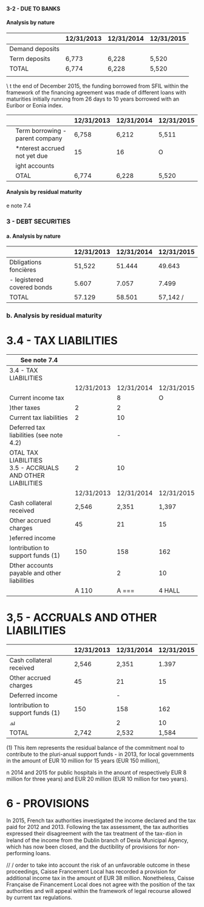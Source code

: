 #### 3-2 - DUE TO BANKS

#### Analysis by nature

|                 | 12/31/2013 | 12/31/2014 | 12/31/2015 |
|-----------------|------------|------------|------------|
| Demand deposits |            |            |            |
| Term deposits   | 6,773      | 6,228      | 5,520      |
| TOTAL           | 6,774      | 6,228      | 5,520      |
|                 |            |            |            |

\ t the end of December 2015, the funding borrowed from SFIL within the framework of the financing agreement was made of different loans with maturities initially running from 26 days to 10 years borrowed with an Euribor or Eonia index.

|  |                                 | 12/31/2013 | 12/31/2014 | 12/31/2015 |
|--|---------------------------------|------------|------------|------------|
|  | Term borrowing - parent company | 6,758      | 6,212      | 5,511      |
|  | *nterest accrued not yet due    | 15         | 16         | O          |
|  | ight accounts                   |            |            |            |
|  | OTAL                            | 6,774      | 6,228      | 5,520      |

#### Analysis by residual maturity

e note 7.4

### 3 - DEBT SECURITIES

#### a. Analysis by nature

|                            | 12/31/2013 | 12/31/2014 | 12/31/2015 |
|----------------------------|------------|------------|------------|
| Dbligations foncières      | 51,522     | 51.444     | 49.643     |
| - legistered covered bonds | 5.607      | 7.057      | 7.499      |
| TOTAL                      | 57.129     | 58.501     | 57,142 /   |

### b. Analysis by residual maturity

# 3.4 - TAX LIABILITIES

| See note 7.4                                                 |            |            |            |
|--------------------------------------------------------------|------------|------------|------------|
| 3.4 - TAX LIABILITIES                                        |            |            |            |
|                                                              | 12/31/2013 | 12/31/2014 | 12/31/2015 |
| Current income tax                                           |            | 8          | O          |
| )ther taxes                                                  | 2          | 2          |            |
| Current tax liabilities                                      | 2          | 10         |            |
| Deferred tax liabilities (see note 4.2)                      |            | -          |            |
| OTAL TAX LIABILITIES<br>3.5 - ACCRUALS AND OTHER LIABILITIES | 2          | 10         |            |
|                                                              | 12/31/2013 | 12/31/2014 | 12/31/2015 |
| Cash collateral received                                     | 2,546      | 2,351      | 1,397      |
| Other accrued charges                                        | 45         | 21         | 15         |
| )eferred income                                              |            |            |            |
| lontribution to support funds (1)                            | 150        | 158        | 162        |
| Dther accounts payable and other liabilities                 |            | 2          | 10         |
|                                                              | A 110      | A ===      | 4 HALL     |

# 3,5 - ACCRUALS AND OTHER LIABILITIES

|                                   | 12/31/2013 | 12/31/2014 | 12/31/2015 |
|-----------------------------------|------------|------------|------------|
| Cash collateral received          | 2,546      | 2,351      | 1.397      |
| Other accrued charges             | 45         | 21         | 15         |
| Deferred income                   |            | -          |            |
| lontribution to support funds (1) | 150        | 158        | 162        |
| ച                                 |            | 2          | 10         |
| TOTAL                             | 2,742      | 2,532      | 1,584      |

(1) This item represents the residual balance of the commitment noal to contribute to the pluri-anual support funds - in 2013, for local governments in the amount of EUR 10 million for 15 years (EUR 150 million),

n 2014 and 2015 for public hospitals in the anount of respectively EUR 8 million for three years) and EUR 20 million (EUR 10 million for two years).

# 6 - PROVISIONS

In 2015, French tax authorities investigated the income declared and the tax paid for 2012 and 2013. Following the tax assessment, the tax authorities expressed their disagreement with the tax treatment of the tax-งtion in Ireland of the income from the Dublin branch of Dexia Municipal Agency, which has now been closed, and the ductibility of provisions for non-performing loans.

// / order to take into account the risk of an unfavorable outcome in these proceedings, Caisse Francement Local has recorded a provision for additional income tax in the amount of EUR 38 million. Nonetheless, Caisse Française de Financement Local does not agree with the position of the tax authorities and will appeal within the framework of legal recourse allowed by current tax regulations.